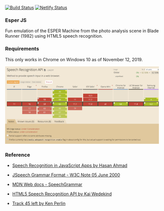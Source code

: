 [![Build Status](https://travis-ci.com/gboyegadada/esperjs.svg?branch=master)](https://travis-ci.com/gboyegadada/esperjs)
[![Netlify Status](https://api.netlify.com/api/v1/badges/15bc43e0-0dd7-4a4e-bdae-e230f85fe060/deploy-status)](https://app.netlify.com/sites/esperjs/deploys)



### Esper JS
Fun emulation of the ESPER Machine from the photo analysis scene in Blade Runner (1982) using HTML5 speech recognition.

### Requirements

This only works in Chrome on Windows 10 as of November 12, 2019.

![Web Speech API Browser Support](./public/speech-recognition-support.png)

### Reference

- [Speech Recognition in JavaScript Apps by Hasan Ahmad](https://www.dev6.com/javascript/speech-recognition-in-javascript-apps/)

- [JSpeech Grammar Format - W3C Note 05 June 2000](https://www.w3.org/TR/jsgf/)

- [MDN Web docs - SpeechGrammar](https://developer.mozilla.org/en-US/docs/Web/API/SpeechGrammar)

- [HTML5 Speech Recognition API by Kai Wedekind](https://codeburst.io/html5-speech-recognition-api-670846a50e92)

- [Track 45 left by Ken Perlin](http://blog.kenperlin.com/?p=16063)